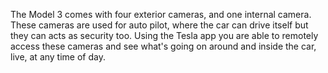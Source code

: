The Model 3 comes with four exterior cameras, and one internal camera. These cameras are used for auto pilot, where the car can drive itself but they can acts as security too. Using the Tesla app you are able to remotely access these cameras and see what's going on around and inside the car, live, at any time of day.
